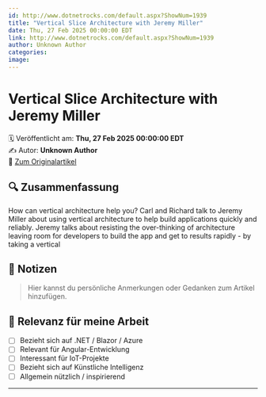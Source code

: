 ```yaml
---
id: http://www.dotnetrocks.com/default.aspx?ShowNum=1939
title: "Vertical Slice Architecture with Jeremy Miller"
date: Thu, 27 Feb 2025 00:00:00 EDT
link: http://www.dotnetrocks.com/default.aspx?ShowNum=1939
author: Unknown Author
categories: 
image: 
---
```


# Vertical Slice Architecture with Jeremy Miller

🗓️ Veröffentlicht am: **Thu, 27 Feb 2025 00:00:00 EDT**  
✍️ Autor: **Unknown Author**  
🔗 [Zum Originalartikel](http://www.dotnetrocks.com/default.aspx?ShowNum=1939)

## 🔍 Zusammenfassung

How can vertical architecture help you? Carl and Richard talk to Jeremy Miller about using vertical architecture to help build applications quickly and reliably. Jeremy talks about resisting the over-thinking of architecture leaving room for developers to build the app and get to results rapidly - by taking a vertical

## 📌 Notizen

> Hier kannst du persönliche Anmerkungen oder Gedanken zum Artikel hinzufügen.

## 🧠 Relevanz für meine Arbeit

- [ ] Bezieht sich auf .NET / Blazor / Azure
- [ ] Relevant für Angular-Entwicklung
- [ ] Interessant für IoT-Projekte
- [ ] Bezieht sich auf Künstliche Intelligenz
- [ ] Allgemein nützlich / inspirierend

---
